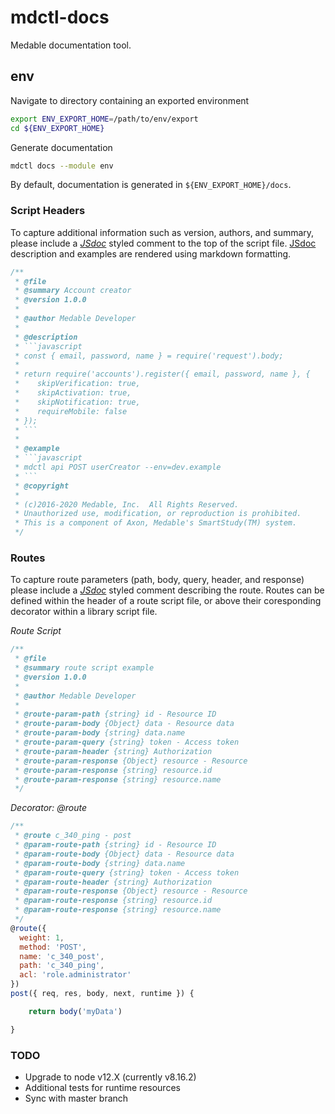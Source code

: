 # mdctl-docs

Medable documentation tool.

## env

Navigate to directory containing an exported environment

```bash
export ENV_EXPORT_HOME=/path/to/env/export
cd ${ENV_EXPORT_HOME}
```

Generate documentation

```bash
mdctl docs --module env
```

By default, documentation is generated in `${ENV_EXPORT_HOME}/docs`.

### Script Headers

To capture additional information such as version, authors, and summary, please include a _[JSdoc](https://jsdoc.app/)_ styled comment to the top of the script file. [JSdoc](https://jsdoc.app/) description and examples are rendered using markdown formatting.

```javascript
/**
 * @file
 * @summary Account creator
 * @version 1.0.0
 *
 * @author Medable Developer
 *
 * @description
 * ```javascript
 * const { email, password, name } = require('request').body;
 *
 * return require('accounts').register({ email, password, name }, {
 *    skipVerification: true,
 *    skipActivation: true,
 *    skipNotification: true,
 *    requireMobile: false
 * });
 * ```
 *
 * @example
 * ```javascript
 * mdctl api POST userCreator --env=dev.example
 * ```
 * @copyright
 *
 * (c)2016-2020 Medable, Inc.  All Rights Reserved.
 * Unauthorized use, modification, or reproduction is prohibited.
 * This is a component of Axon, Medable's SmartStudy(TM) system.
 */
```

### Routes

To capture route parameters (path, body, query, header, and response) please include a _[JSdoc](https://jsdoc.app/)_ styled comment describing the route. Routes can be defined within the header of a route script file, or above their coresponding decorator within a library script file.

*Route Script*

```javascript
/**
 * @file
 * @summary route script example
 * @version 1.0.0
 *
 * @author Medable Developer
 *
 * @route-param-path {string} id - Resource ID
 * @route-param-body {Object} data - Resource data
 * @route-param-body {string} data.name
 * @route-param-query {string} token - Access token
 * @route-param-header {string} Authorization
 * @route-param-response {Object} resource - Resource
 * @route-param-response {string} resource.id
 * @route-param-response {string} resource.name
 */
```

*Decorator: @route*

```javascript
/**
 * @route c_340_ping - post
 * @param-route-path {string} id - Resource ID
 * @param-route-body {Object} data - Resource data
 * @param-route-body {string} data.name
 * @param-route-query {string} token - Access token
 * @param-route-header {string} Authorization
 * @param-route-response {Object} resource - Resource
 * @param-route-response {string} resource.id
 * @param-route-response {string} resource.name
 */
@route({
  weight: 1,
  method: 'POST',
  name: 'c_340_post',
  path: 'c_340_ping',
  acl: 'role.administrator'
})
post({ req, res, body, next, runtime }) {

    return body('myData')

}
```

### TODO

* Upgrade to node v12.X (currently v8.16.2)
* Additional tests for runtime resources
* Sync with master branch

